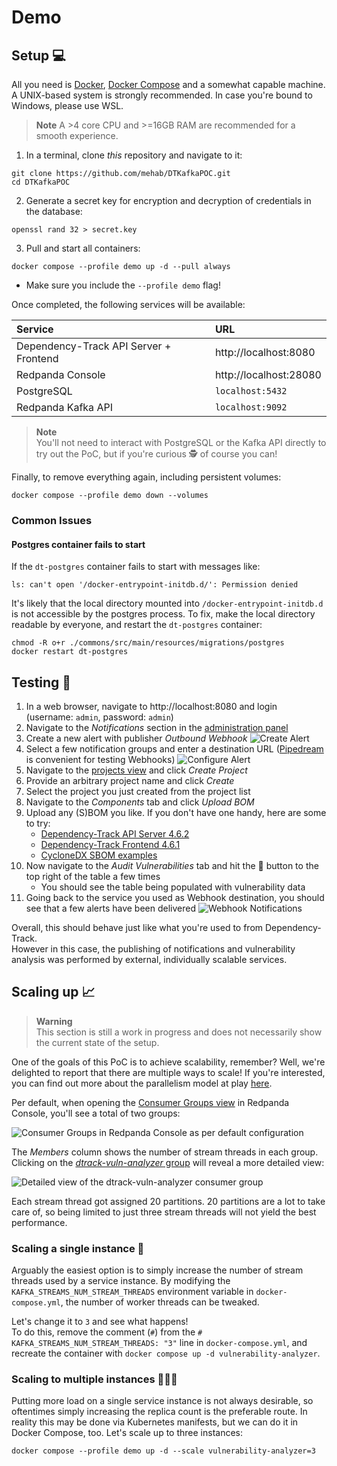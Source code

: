 # Demo

## Setup 💻

All you need is [Docker], [Docker Compose] and a somewhat capable machine.  
A UNIX-based system is strongly recommended. In case you're bound to Windows, please use WSL.

> **Note**
> A >4 core CPU and >=16GB RAM are recommended for a smooth experience.

1. In a terminal, clone *this* repository and navigate to it:
```shell
git clone https://github.com/mehab/DTKafkaPOC.git
cd DTKafkaPOC
```
2. Generate a secret key for encryption and decryption of credentials in the database:
```shell
openssl rand 32 > secret.key
```
3. Pull and start all containers:
```shell
docker compose --profile demo up -d --pull always
```
  * Make sure you include the `--profile demo` flag!

Once completed, the following services will be available:

| Service                                | URL                    |
|:---------------------------------------|:-----------------------|
| Dependency-Track API Server + Frontend | http://localhost:8080  |
| Redpanda Console                       | http://localhost:28080 |
| PostgreSQL                             | `localhost:5432`       |
| Redpanda Kafka API                     | `localhost:9092`       |

> **Note**  
> You'll not need to interact with PostgreSQL or the Kafka API directly to try out the PoC,
> but if you're curious 🕵️ of course you can!

Finally, to remove everything again, including persistent volumes:

```shell
docker compose --profile demo down --volumes
```

### Common Issues

#### Postgres container fails to start

If the `dt-postgres` container fails to start with messages like:

```
ls: can't open '/docker-entrypoint-initdb.d/': Permission denied
```

It's likely that the local directory mounted into `/docker-entrypoint-initdb.d` is not accessible by the postgres process.
To fix, make the local directory readable by everyone, and restart the `dt-postgres` container:

```shell
chmod -R o+r ./commons/src/main/resources/migrations/postgres
docker restart dt-postgres
```

## Testing 🤞

1. In a web browser, navigate to http://localhost:8080 and login (username: `admin`, password: `admin`)
2. Navigate to the *Notifications* section in the [administration panel](http://localhost:8080/admin)
3. Create a new alert with publisher *Outbound Webhook*
![Create Alert](.github/images/demo_dtrack_create-alert.png)
4. Select a few notification groups and enter a destination URL ([Pipedream](https://pipedream.com/) is convenient for testing Webhooks)
![Configure Alert](.github/images/demo_dtrack_configure-alert.png)
5. Navigate to the [projects view](http://localhost:8081/projects) and click *Create Project*
6. Provide an arbitrary project name and click *Create*
7. Select the project you just created from the project list
8. Navigate to the *Components* tab and click *Upload BOM*
9. Upload any (S)BOM you like. If you don't have one handy, here are some to try:
    * [Dependency-Track API Server 4.6.2](https://github.com/DependencyTrack/dependency-track/releases/download/4.6.2/bom.json)
    * [Dependency-Track Frontend 4.6.1](https://github.com/DependencyTrack/frontend/releases/download/4.6.1/bom.json)
    * [CycloneDX SBOM examples](https://github.com/CycloneDX/bom-examples/tree/master/SBOM)
10. Now navigate to the *Audit Vulnerabilities* tab and hit the 🔄 button to the top right of the table a few times
    * You should see the table being populated with vulnerability data
11. Going back to the service you used as Webhook destination, you should see that a few alerts have been delivered
![Webhook Notifications](.github/images/demo_webhook_notifications.png)

Overall, this should behave just like what you're used to from Dependency-Track.  
However in this case, the publishing of notifications and vulnerability analysis was performed by external, 
individually scalable services.

## Scaling up 📈

> **Warning**  
> This section is still a work in progress and does not necessarily show
> the current state of the setup.

One of the goals of this PoC is to achieve scalability, remember? Well, we're delighted to report
that there are multiple ways to scale! If you're interested, you can find out more about the parallelism model 
at play [here](https://docs.confluent.io/platform/current/streams/architecture.html#parallelism-model).

Per default, when opening the [Consumer Groups view](http://localhost:28080/groups) in Redpanda Console, 
you'll see a total of two groups:

![Consumer Groups in Redpanda Console as per default configuration](.github/images/demo_redpanda-console_consumer-groups_default.png)

The *Members* column shows the number of stream threads in each group.  
Clicking on the [*dtrack-vuln-analyzer* group](http://localhost:28080/groups/dtrack-vuln-analyzer) will reveal a more detailed view:

![Detailed view of the dtrack-vuln-analyzer consumer group](.github/images/demo_redpanda-console_consumer-groups_default-detailed.png)

Each stream thread got assigned 20 partitions. 20 partitions are a lot to take care of, so being limited to just three
stream threads will not yield the best performance.

### Scaling a single instance 🚀

Arguably the easiest option is to simply increase the number of stream threads used by a service instance.
By modifying the `KAFKA_STREAMS_NUM_STREAM_THREADS` environment variable in `docker-compose.yml`, the number of worker
threads can be tweaked.

Let's change it to `3` and see what happens!  
To do this, remove the comment (`#`) from the `# KAFKA_STREAMS_NUM_STREAM_THREADS: "3"` line in `docker-compose.yml`,
and recreate the container with `docker compose up -d vulnerability-analyzer`.

### Scaling to multiple instances 🚀🚀🚀

Putting more load on a single service instance is not always desirable, so oftentimes simply increasing the replica 
count is the preferable route. In reality this may be done via Kubernetes manifests, but we can do it in Docker Compose, too.
Let's scale up to three instances:

```shell
docker compose --profile demo up -d --scale vulnerability-analyzer=3
```

[Docker]: https://docs.docker.com/engine/
[Docker Compose]: https://docs.docker.com/compose/install/
[modified Dependency-Track API server]: https://github.com/sahibamittal/dependency-track